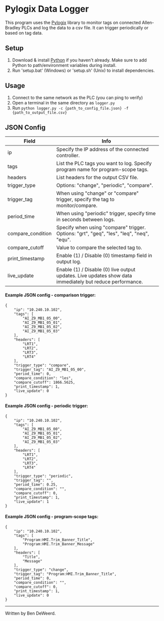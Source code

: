 # Pylogix Data Logger

This program uses the [Pylogix](https://github.com/dmroeder/pylogix) library to monitor tags on connected Allen-Bradley PLCs and log the data to a csv file. It can trigger periodically or based on tag data.

## Setup

1. Download & install [Python](https://www.python.org/downloads/) if you haven't already. Make sure to add Python to path/environment variables during install.
2. Run 'setup.bat' (Windows) or 'setup.sh' (Unix) to install dependencies.

## Usage

1. Connect to the same network as the PLC (you can ping to verify)
2. Open a terminal in the same directory as `logger.py`
3. Run `python logger.py -c {path_to_config_file.json} -f {path_to_output_file.csv}`

## JSON Config
| Field | Info |
| --- | --- |
| ip | Specify the IP address of the connected controller. |
| tags | List the PLC tags you want to log. Specify program name for program-scope tags.|
| headers | List headers for the output CSV file. |
| trigger_type | Options: "change", "periodic", "compare". |
| trigger_tag | When using "change" or "compare" trigger, specify the tag to monitor/compare. |
| period_time | When using "periodic" trigger, specify time in seconds between logs. |
| compare_condition | Specify when using "compare" trigger. Options: "grt", "geq", "les", "leq", "neq", "equ". |
| compare_cutoff | Value to compare the selected tag to. |
| print_timestamp | Enable (1) / Disable (0) timestamp field in output log. |
| live_update | Enable (1) / Disable (0) live output updates. Live updates show data immediately but reduce performance. |

#### Example JSON config - comparison trigger:
```
{
    "ip": "10.240.10.102",
    "tags": [
        "AI_Z9_MB1_05_00",
        "AI_Z9_MB1_05_01",
        "AI_Z9_MB1_05_02",
        "AI_Z9_MB1_05_03"
    ],
    "headers": [
        "LRT1",
        "LRT2",
        "LRT3",
        "LRT4"
    ],
    "trigger_type": "compare",
    "trigger_tag": "AI_Z9_MB1_05_00",
    "period_time": 0,
    "compare_condition": "les",
    "compare_cutoff": 1866.5625,
    "print_timestamp": 1,
    "live_update": 0
}
```

#### Example JSON config - periodic trigger:
```
{
    "ip": "10.240.10.102",
    "tags": [
        "AI_Z9_MB1_05_00",
        "AI_Z9_MB1_05_01",
        "AI_Z9_MB1_05_02",
        "AI_Z9_MB1_05_03"
    ],
    "headers": [
        "LRT1",
        "LRT2",
        "LRT3",
        "LRT4"
    ],
    "trigger_type": "periodic",
    "trigger_tag": "",
    "period_time": 0.25,
    "compare_condition": "",
    "compare_cutoff": 0,
    "print_timestamp": 1,
    "live_update": 1
}
```

#### Example JSON config - program-scope tags:
```
{
    "ip": "10.240.10.102",
    "tags": [
        "Program:HMI.Trim_Banner_Title",
        "Program:HMI.Trim_Banner_Message"
    ],
    "headers": [
        "Title",
        "Message"
    ],
    "trigger_type": "change",
    "trigger_tag": "Program:HMI.Trim_Banner_Title",
    "period_time": 0,
    "compare_condition": "",
    "compare_cutoff": 0,
    "print_timestamp": 1,
    "live_update": 0
}
```

***

Written by Ben DeWeerd.
